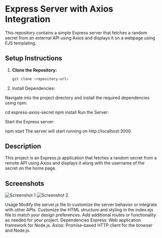 # Express Server with Axios Integration

This repository contains a simple Express server that fetches a random secret from an external API using Axios and displays it on a webpage using EJS templating.

## Setup Instructions

1. **Clone the Repository:**

   ```bash
   git clone <repository-url>

2. Install Dependencies:

Navigate into the project directory and install the required dependencies using npm:


cd express-axios-secret
npm install
Run the Server:

Start the Express server:


npm start
The server will start running on http://localhost:3000.

## Description

This project is an Express.js application that fetches a random secret from a remote API using Axios and displays it along with the username of the secret on the home page.

## Screenshots

![Screenshot 1](screenshot1.png)
![Screenshot 2](screenshot2.png)


Usage
Modify the server.js file to customize the server behavior or integrate with other APIs.
Customize the HTML structure and styling in the index.ejs file to match your design preferences.
Add additional routes or functionality as needed for your project.
Dependencies
Express: Web application framework for Node.js.
Axios: Promise-based HTTP client for the browser and Node.js.